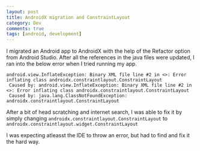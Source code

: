 ```yaml
---
layout: post
title: AndroidX migration and ConstraintLayout
category: Dev
comments: true
tags: [android, development]
---
```

I migrated an Android app to AndroidX with the help of the Refactor option from Android Studio. After all the references in the java files were updated,
I ran into the below error when I tried running my app.

`android.view.InflateException: Binary XML file line #2 in <>: Error inflating class androidx.constraintlayout.ConstraintLayout`  
` Caused by: android.view.InflateException: Binary XML file line #2 in <>: Error inflating class androidx.constraintlayout.ConstraintLayout`  
` Caused by: java.lang.ClassNotFoundException: androidx.constraintlayout.ConstraintLayout`  

After a bit of head scratching and internet search, I was able to fix it by simply changing 
`androidx.constraintlayout.ConstraintLayout` to `androidx.constraintlayout.widget.ConstraintLayout`

I was expecting atleasst the IDE to throw an error, but had to find and fix it the hard way.
